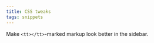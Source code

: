 ```yaml
---
title: CSS tweaks
tags: snippets
---
```


Make `<tt></tt>`-marked markup look better in the sidebar.
